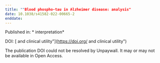 ```yaml
---
title: ""Blood phospho-tau in Alzheimer disease: analysis"
date: 10.1038/s41582-022-00665-2
enddate:
---
```


Published in: * interpretation*

DOI: [ and clinical utility"](https://doi.org/ and clinical utility")

The publication DOI could not be resolved by Unpaywall. It may or may not be available in Open Access.


